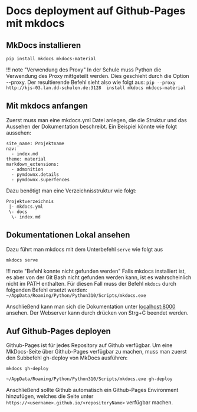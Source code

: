 # Docs deployment auf Github-Pages mit mkdocs

## MkDocs installieren

```
pip install mkdocs mkdocs-material
```

!!! note "Verwendung des Proxy"
	In der Schule muss Python die Verwendung des Proxy mittgeteilt werden. Dies geschieht durch die Option --proxy. Der resultierende Befehl sieht also wie folgt aus:
	```
	pip --proxy http://kjs-03.lan.dd-schulen.de:3128  install mkdocs mkdocs-material
	```

## Mit mkdocs anfangen

Zuerst muss man eine mkdocs.yml Datei anlegen, die die Struktur und das Aussehen der Dokumentation beschreibt. Ein Beispiel könnte wie folgt aussehen:
```
site_name: Projektname
nav:
  - index.md
theme: material
markdown_extensions:
  - admonition
  - pymdownx.details
  - pymdownx.superfences
```

Dazu benötigt man eine Verzeichnisstruktur wie folgt:
```
Projektverzeichnis
 |- mkdocs.yml
 \- docs
  \- index.md
```

## Dokumentationen Lokal ansehen

Dazu führt man mkdocs mit dem Unterbefehl `serve` wie folgt aus
```
mkdocs serve
```

!!! note "Befehl konnte nicht gefunden werden"
	Falls mkdocs installiert ist, es aber von der Git Bash nicht gefunden werden kann, ist es wahrscheinlich nicht im PATH enthalten. Für diesen Fall muss der Befehl `mkdocs` durch folgenden Befehl ersetzt werden:
	```
	~/AppData/Roaming/Python/Python310/Scripts/mkdocs.exe
	```

Anschließend kann man sich die Dokumentation unter [localhost:8000](http://localhost:8000) ansehen.
Der Webserver kann durch drücken von Strg+C beendet werden.

## Auf Github-Pages deployen

Github-Pages ist für jedes Repository auf Github verfügbar.
Um eine MkDocs-Seite über Github-Pages verfügbar zu machen, muss man zuerst den Subbefehl gh-deploy von MkDocs ausführen:
```
mkdocs gh-deploy
```
```
~/AppData/Roaming/Python/Python310/Scripts/mkdocs.exe gh-deploy
```

Anschließend sollte Github automatisch ein Github-Pages Environment hinzufügen, welches die Seite unter `https://<username>.github.io/<repositoryName>` verfügbar machen.

